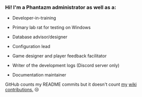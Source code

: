 ### Hi! I'm a Phantazm administrator as well as a:

- Developer-in-training

- Primary lab rat for testing on Windows

- Database advisor/designer

- Configuration lead

- Game designer and player feedback facilitator

- Writer of the development logs (Discord server only)

- Documentation maintainer

GitHub counts my README commits but it doesn't count [my](https://github.com/PhantazmNetwork/PhantazmServer/wiki/Mob-Configuration-(Skills)) [wiki](https://github.com/PhantazmNetwork/PhantazmServer/wiki/Mob-Configuration-(Overview)) [contributions.](https://github.com/PhantazmNetwork/PhantazmServer/wiki/Docker-%E2%80%90-Common-Issues-on-Windows) 😒
